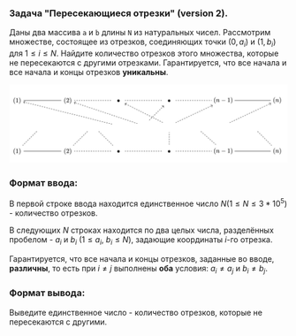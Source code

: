 ### Задача "Пересекающиеся отрезки" (version 2).

Даны два массива `a` и `b` длины `N` из натуральных чисел. Рассмотрим множестве, состоящее из отрезков, соединяющих точки $(0, a_i)$ и $(1, b_i)$ для $1 \leq i \leq N$. Найдите количество отрезков этого множества, которые не пересекаются с другими отрезками. Гарантируется, что все начала и все начала и концы отрезков **уникальны**.

![Иллюстрация к проекту](https://github.com/GiBBS-Matvey/Source-cpp/raw/master/Intersecting_segments(ver.2)/Images/problem_segments.jpg)
### Формат ввода:
В первой строке ввода находится единственное число $N (1 \leq N \leq 3 * 10^5)$ - количество отрезков.

В следующих $N$ строках находится по два целых числа, разделённых пробелом - $a_i$ и $b_i$ $(1 \leq a_i\text{, } b_i \leq N)$, задающие координаты $i$-го отрезка. 

Гарантируется, что все начала и концы отрезков, заданные во вводе, **различны**, то есть при $i \neq j$ выполнены **оба** условия: $a_i \neq a_j\text{ и }b_i \neq b_j$.


### Формат вывода:
Выведите единственное число - количество отрезков, которые не пересекаются с другими.
